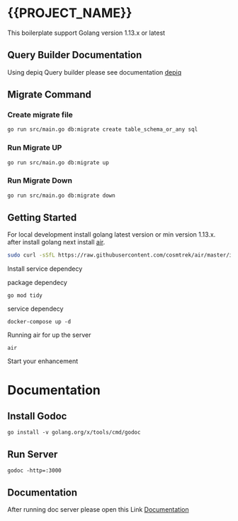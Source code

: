 # {{PROJECT_NAME}}
This boilerplate support Golang version 1.13.x or latest

## Query Builder Documentation
Using depiq Query builder please see documentation [depiq](https://github.com/orn-id/depiq/tree/master/docs)

## Migrate Command
### Create migrate file
``` bash
go run src/main.go db:migrate create table_schema_or_any sql
```
### Run Migrate UP
``` bash
go run src/main.go db:migrate up
```

### Run Migrate Down
``` bash
go run src/main.go db:migrate down
```



## Getting Started
For local development install golang latest version or min version 1.13.x. after install golang next install [air](https://github.com/cosmtrek/air).
```bash
sudo curl -sSfL https://raw.githubusercontent.com/cosmtrek/air/master/install.sh | sh -s
```
Install service dependecy

package dependecy
```
go mod tidy
```

service dependecy
```
docker-compose up -d
```
Running air for up the server
```
air
```
Start your enhancement

# Documentation
## Install Godoc
```
go install -v golang.org/x/tools/cmd/godoc
```

## Run Server
```
godoc -http=:3000
```

## Documentation
After running doc server please open this Link [Documentation](http://localhost:3000/pkg/github.com/oni-kit/{{PROJECT_NAME}}/)
